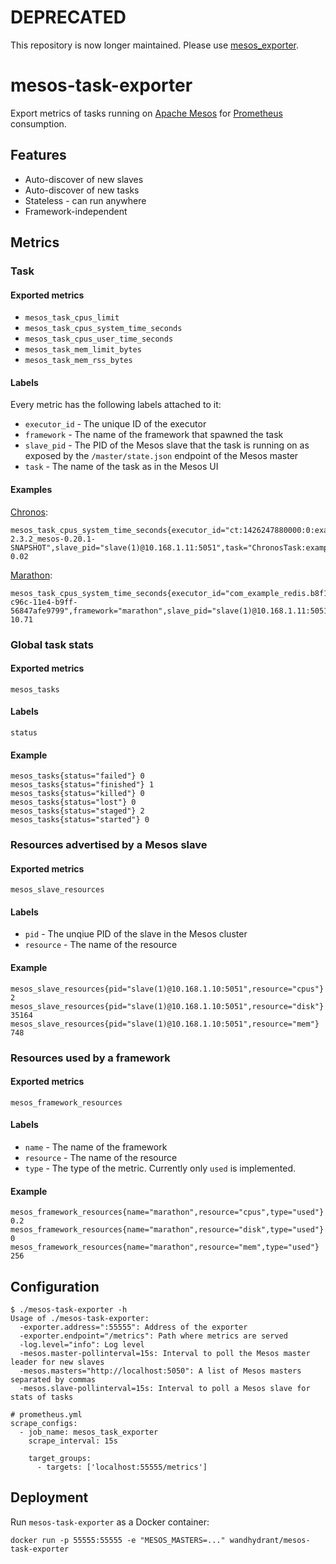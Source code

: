 # DEPRECATED
This repository is now longer maintained. Please use [mesos_exporter](https://github.com/prometheus/mesos_exporter).

# mesos-task-exporter

Export metrics of tasks running on [Apache Mesos](http://mesos.apache.org/) for [Prometheus](http://prometheus.io/) consumption.

## Features

* Auto-discover of new slaves
* Auto-discover of new tasks
* Stateless - can run anywhere
* Framework-independent

## Metrics

### Task

#### Exported metrics

* `mesos_task_cpus_limit`
* `mesos_task_cpus_system_time_seconds`
* `mesos_task_cpus_user_time_seconds`
* `mesos_task_mem_limit_bytes`
* `mesos_task_mem_rss_bytes`

#### Labels

Every metric has the following labels attached to it:

* `executor_id` - The unique ID of the executor
* `framework` - The name of the framework that spawned the task
* `slave_pid` - The PID of the Mesos slave that the task is running on as exposed by the `/master/state.json` endpoint of the Mesos master
* `task` - The name of the task as in the Mesos UI

#### Examples

[Chronos](https://github.com/mesos/chronos):

```
mesos_task_cpus_system_time_seconds{executor_id="ct:1426247880000:0:examplejob:",framework="chronos-2.3.2_mesos-0.20.1-SNAPSHOT",slave_pid="slave(1)@10.168.1.11:5051",task="ChronosTask:examplejob"} 0.02
```

[Marathon](https://github.com/mesosphere/marathon):

```
mesos_task_cpus_system_time_seconds{executor_id="com_example_redis.b8f17462-c96c-11e4-b9ff-56847afe9799",framework="marathon",slave_pid="slave(1)@10.168.1.11:5051",task="redis.example.com"} 10.71
```

### Global task stats

#### Exported metrics

`mesos_tasks`

#### Labels

`status`

#### Example

```
mesos_tasks{status="failed"} 0
mesos_tasks{status="finished"} 1
mesos_tasks{status="killed"} 0
mesos_tasks{status="lost"} 0
mesos_tasks{status="staged"} 2
mesos_tasks{status="started"} 0
```

### Resources advertised by a Mesos slave

#### Exported metrics

`mesos_slave_resources`

#### Labels

* `pid` - The unqiue PID of the slave in the Mesos cluster
* `resource` - The name of the resource

#### Example

```
mesos_slave_resources{pid="slave(1)@10.168.1.10:5051",resource="cpus"} 2
mesos_slave_resources{pid="slave(1)@10.168.1.10:5051",resource="disk"} 35164
mesos_slave_resources{pid="slave(1)@10.168.1.10:5051",resource="mem"} 748
```

### Resources used by a framework

#### Exported metrics

`mesos_framework_resources`

#### Labels

* `name` - The name of the framework
* `resource` - The name of the resource
* `type` - The type of the metric. Currently only `used` is implemented.

#### Example

```
mesos_framework_resources{name="marathon",resource="cpus",type="used"} 0.2
mesos_framework_resources{name="marathon",resource="disk",type="used"} 0
mesos_framework_resources{name="marathon",resource="mem",type="used"} 256
```

## Configuration

```
$ ./mesos-task-exporter -h
Usage of ./mesos-task-exporter:
  -exporter.address=":55555": Address of the exporter
  -exporter.endpoint="/metrics": Path where metrics are served
  -log.level="info": Log level
  -mesos.master-pollinterval=15s: Interval to poll the Mesos master leader for new slaves
  -mesos.masters="http://localhost:5050": A list of Mesos masters separated by commas
  -mesos.slave-pollinterval=15s: Interval to poll a Mesos slave for stats of tasks
```

```
# prometheus.yml
scrape_configs:
  - job_name: mesos_task_exporter
    scrape_interval: 15s

    target_groups:
      - targets: ['localhost:55555/metrics']
```

## Deployment

Run `mesos-task-exporter` as a Docker container:

```
docker run -p 55555:55555 -e "MESOS_MASTERS=..." wandhydrant/mesos-task-exporter
```
